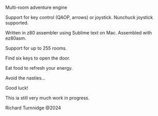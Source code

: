 Multi-room adventure engine

Support for key control (QAOP, arrows) or joystick. Nunchuck joystick supported.

Written in z80 assembler using Sublime text on Mac.
Assembled with ez80asm.

Support for up to 255 rooms.

Find six keys to open the door.

Eat food to refresh your energy.

Avoid the nasties...

Good luck!

This ia still very much work in progress.


Richard Turnnidge @2024
